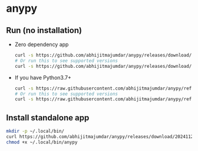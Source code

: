# anypy

## Run (no installation)
- Zero dependency app
  ```bash
  curl -s https://github.com/abhijitmajumdar/anypy/releases/download/20241125.1531/anypy | bash -s -- 3.11.10
  # Or run this to see supported versions
  curl -s https://github.com/abhijitmajumdar/anypy/releases/download/20241125.1531/anypy | bash -s -- -h
  ```
- If you have Python3.7+
  ```bash
  curl -s https://raw.githubusercontent.com/abhijitmajumdar/anypy/refs/heads/main/anypy.py | python3 - 3.11.10
  # Or run this to see supported versions
  curl -s https://raw.githubusercontent.com/abhijitmajumdar/anypy/refs/heads/main/anypy.py | python3 - -h
  ```

## Install standalone app
```bash
mkdir -p ~/.local/bin/
curl https://github.com/abhijitmajumdar/anypy/releases/download/20241125.1531/anypy -o ~/.local/bin/anypy
chmod +x ~/.local/bin/anypy
```

